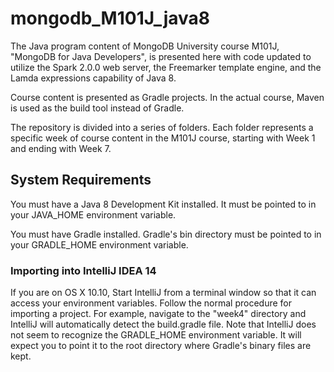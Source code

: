 mongodb_M101J_java8
===================

The Java program content of MongoDB University course M101J, "MongoDB for Java Developers", is presented here 
with code updated to utilize the Spark 2.0.0 web server, the Freemarker template engine, and the Lamda expressions
capability of Java 8.

Course content is presented as Gradle projects. In the actual course, Maven is used as the build tool instead of
Gradle. 

The repository is divided into a series of folders. Each folder represents a specific week of course content in
the M101J course, starting with Week 1 and ending with Week 7.

## System Requirements ##

You must have a Java 8 Development Kit installed. It must be pointed to in your JAVA_HOME environment variable.

You must have Gradle installed. Gradle's bin directory must be pointed to in your GRADLE_HOME environment variable.

### Importing into IntelliJ IDEA 14 ###

If you are on OS X 10.10, Start IntelliJ from a terminal window so that it can access your environment variables. 
Follow the normal procedure for importing a project. For example, navigate to the "week4" directory and IntelliJ
will automatically detect the build.gradle file. Note that IntelliJ does not seem to recognize the 
GRADLE_HOME environment variable. It will expect you to point it to the root directory where Gradle's binary 
files are kept.



